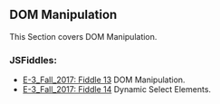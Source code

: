 ## DOM Manipulation

This Section covers DOM Manipulation.

### JSFiddles:

 * [E-3_Fall_2017: Fiddle 13](https://jsfiddle.net/RMFrenette/fpmus44z/) DOM Manipulation.
 * [E-3_Fall_2017: Fiddle 14](https://jsfiddle.net/RMFrenette/emc1m1zb/) Dynamic Select Elements.

